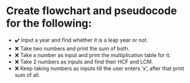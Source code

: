 # Create flowchart and pseudocode for the following:
- :heavy_check_mark: Input a year and find whether it is a leap year or not.
- :x: Take two numbers and print the sum of both.
- :x: Take a number as input and print the multiplication table for it.
- :x: Take 2 numbers as inputs and find their HCF and LCM.
- :x: Keep taking numbers as inputs till the user enters ‘x’, after that print sum of all.
